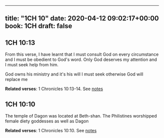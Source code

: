 
---
title: "1CH 10"
date: 2020-04-12 09:02:17+00:00
book: 1CH
draft: false
---

## 1CH 10:13

From this verse, I have learnt that I must consult God on every circumstance and I must be obedient to God's word. Only God deserves my attention and I must seek help from him. 

God owns his ministry and it's his will I must seek otherwise God will replace me

**Related verses**: 1 Chronicles 10:13-14. See [notes](https://my.bible.com/notes/3405994102851625825)


## 1CH 10:10

The temple of Dagon was located at Beth-shan. The Philistines worshipped female diety goddesses as well as Dagon

**Related verses**: 1 Chronicles 10:10. See [notes](https://my.bible.com/notes/3405991956961813330)

